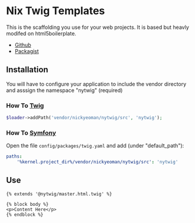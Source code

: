# Nix Twig Templates

This is the scaffolding you use for your web projects.  It is based but heavly modifed on html5boilerplate.

* [Github](https://github.com/nickyeoman/nytwig)
* [Packagist](https://packagist.org/packages/nickyeoman/nytwig)

## Installation

You will have to configure your application to include the vendor directory and asssign the namespace "nytwig" (required)

### How To [Twig](https://twig.symfony.com/doc/2.x/api.html#loaders)

```php
$loader->addPath('vendor/nickyeoman/nytwig/src', 'nytwig');
```

### How To [Symfony](https://symfony.com/doc/current/templates.html#template-namespaces)

Open the file ```config/packages/twig.yaml``` and add (under "default_path"):

```yaml
paths:
    '%kernel.project_dir%/vendor/nickyeoman/nytwig/src': 'nytwig'
```

## Use

```twig
{% extends '@nytwig/master.html.twig' %}

{% block body %}
<p>Content Here</p>
{% endblock %}
```
